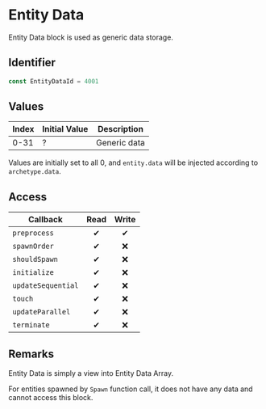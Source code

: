 # Entity Data

Entity Data block is used as generic data storage.

## Identifier

```ts
const EntityDataId = 4001
```

## Values

| Index | Initial Value | Description  |
| ----- | ------------- | ------------ |
| 0-31  | ?             | Generic data |

Values are initially set to all 0, and `entity.data` will be injected according to `archetype.data`.

## Access

| Callback           | Read | Write |
| ------------------ | :--: | :---: |
| `preprocess`       |  ✔   |   ✔   |
| `spawnOrder`       |  ✔   |  ❌   |
| `shouldSpawn`      |  ✔   |  ❌   |
| `initialize`       |  ✔   |  ❌   |
| `updateSequential` |  ✔   |  ❌   |
| `touch`            |  ✔   |  ❌   |
| `updateParallel`   |  ✔   |  ❌   |
| `terminate`        |  ✔   |  ❌   |

## Remarks

Entity Data is simply a view into Entity Data Array.

For entities spawned by `Spawn` function call, it does not have any data and cannot access this block.
